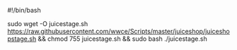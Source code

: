 #!/bin/bash

sudo wget -O juicestage.sh https://raw.githubusercontent.com/wwce/Scripts/master/juiceshop/juiceshopstage.sh &&
chmod 755 juicestage.sh &&
sudo bash ./juicestage.sh
